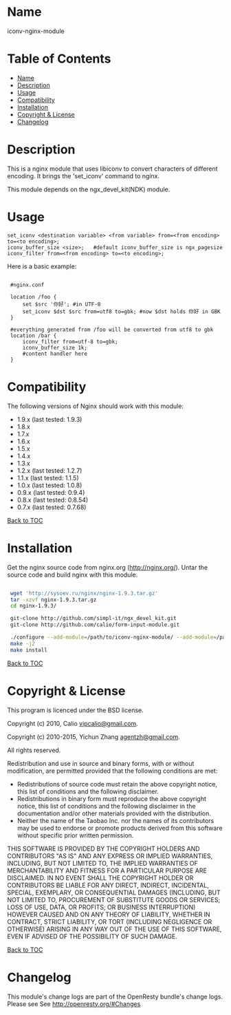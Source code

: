 <!---
Don't edit this file manually! Instead you should generate it by using:
    wiki2markdown.pl doc/manpage.wiki
-->

Name
====

iconv-nginx-module

Table of Contents
=================

* [Name](#name)
* [Description](#description)
* [Usage](#usage)
* [Compatibility](#compatibility)
* [Installation](#installation)
* [Copyright & License](#copyright--license)
* [Changelog](#changelog)

Description
===========

This is a nginx module that uses libiconv to convert characters of different
encoding. It brings the 'set_iconv' command to nginx.

This module depends on the ngx_devel_kit(NDK) module.

Usage
=====

    set_iconv <destination variable> <from variable> from=<from encoding> to=<to encoding>;
    iconv_buffer_size <size>;   #default iconv_buffer_size is ngx_pagesize
    iconv_filter from=<from encoding> to=<to encoding>;

Here is a basic example:

```nginx

 #nginx.conf

 location /foo {
     set $src '你好'; #in UTF-8
     set_iconv $dst $src from=utf8 to=gbk; #now $dst holds 你好 in GBK
 }

 #everything generated from /foo will be converted from utf8 to gbk
 location /bar {
     iconv_filter from=utf-8 to=gbk;
     iconv_buffer_size 1k;
     #content handler here
 }
```

Compatibility
=============

The following versions of Nginx should work with this module:

* 1.9.x (last tested: 1.9.3)
* 1.8.x
* 1.7.x
* 1.6.x
* 1.5.x
* 1.4.x
* 1.3.x
* 1.2.x (last tested: 1.2.7)
* 1.1.x (last tested: 1.1.5)
* 1.0.x (last tested: 1.0.8)
* 0.9.x (last tested: 0.9.4)
* 0.8.x (last tested: 0.8.54)
* 0.7.x (last tested: 0.7.68)

[Back to TOC](#table-of-contents)

Installation
============

Get the nginx source code from nginx.org (http://nginx.org/).
Untar the source code and build nginx with this module.

```bash

 wget 'http://sysoev.ru/nginx/nginx-1.9.3.tar.gz'
 tar -xzvf nginx-1.9.3.tar.gz
 cd nginx-1.9.3/

 git-clone http://github.com/simpl-it/ngx_devel_kit.git
 git-clone http://github.com/calio/form-input-module.git

 ./configure --add-module=/path/to/iconv-nginx-module/ --add-module=/path/to/ngx_devel_kit
 make -j2
 make install
```

[Back to TOC](#table-of-contents)

Copyright & License
===================

This program is licenced under the BSD license.

Copyright (c) 2010, Calio <vipcalio@gmail.com>.

Copyright (c) 2010-2015, Yichun Zhang <agentzh@gmail.com>.

All rights reserved.

Redistribution and use in source and binary forms, with or without
modification, are permitted provided that the following conditions
are met:

* Redistributions of source code must retain the above copyright
notice, this list of conditions and the following disclaimer.
* Redistributions in binary form must reproduce the above copyright
notice, this list of conditions and the following disclaimer in the
documentation and/or other materials provided with the distribution.
* Neither the name of the Taobao Inc. nor the names of its
contributors may be used to endorse or promote products derived from
this software without specific prior written permission.

THIS SOFTWARE IS PROVIDED BY THE COPYRIGHT HOLDERS AND CONTRIBUTORS
"AS IS" AND ANY EXPRESS OR IMPLIED WARRANTIES, INCLUDING, BUT NOT
LIMITED TO, THE IMPLIED WARRANTIES OF MERCHANTABILITY AND FITNESS FOR
A PARTICULAR PURPOSE ARE DISCLAIMED. IN NO EVENT SHALL THE COPYRIGHT
HOLDER OR CONTRIBUTORS BE LIABLE FOR ANY DIRECT, INDIRECT, INCIDENTAL,
SPECIAL, EXEMPLARY, OR CONSEQUENTIAL DAMAGES (INCLUDING, BUT NOT LIMITED
TO, PROCUREMENT OF SUBSTITUTE GOODS OR SERVICES; LOSS OF USE, DATA, OR
PROFITS; OR BUSINESS INTERRUPTION) HOWEVER CAUSED AND ON ANY THEORY OF
LIABILITY, WHETHER IN CONTRACT, STRICT LIABILITY, OR TORT (INCLUDING
NEGLIGENCE OR OTHERWISE) ARISING IN ANY WAY OUT OF THE USE OF THIS
SOFTWARE, EVEN IF ADVISED OF THE POSSIBILITY OF SUCH DAMAGE.

[Back to TOC](#table-of-contents)

Changelog
=========

This module's change logs are part of the OpenResty bundle's change logs. Please see
See <http://openresty.org/#Changes>

